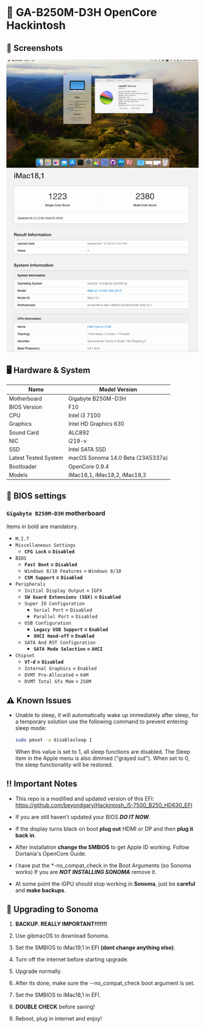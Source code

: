 # 🍎 GA-B250M-D3H OpenCore Hackintosh

## 📸 Screenshots

![System Information](./Screenshots/SysInfo.png)
![Geekbench](./Screenshots/Geekbench.png)

## 🖥️ Hardware & System

| Name | Model Version |
| -------- | ----------------------------- |
| Motherboard | Gigabyte B250M-D3H |
| BIOS Version | F10 |
| CPU | Intel i3 7100 |
| Graphics | Intel HD Graphics 630 |
| Sound Card | ALC892 |
| NIC | i219-v |
| SSD | Intel SATA SSD |
| Latest Tested System | macOS Sonoma 14.0 Beta (23A5337a) |
| Bootloader | OpenCore 0.9.4 |
| Models | iMac18,1, iMac18,2, iMac18,3 | 

## 🔧 BIOS settings

### `Gigabyte B250M-D3H` motherboard
Items in bold are mandatory.
- `M.I.T`
- `Miscellaneous Settings`
   - **`CFG Lock` = `Disabled`**
- `BIOS`
   - **`Fast Boot` = `Disabled`**
   - `Windows 8/10 Features` = `Windows 8/10`
   - **`CSM Support` = `Disabled`**
- `Peripherals`
   - `Initial Display Output` = `IGFX`
   - **`SW Guard Extensions (SGX)` = `Disabled`**
   - `Super IO Configuration`
     - `Serial Port` = `Disabled`
     - `Parallel Port` = `Disabled`
   - `USB Configuration`
     - **`Legacy USB Support` = `Enabled`**
     - **`XHCI Hand-off` = `Enabled`**
   - `SATA And RST Configuration`
     - **`SATA Mode Selection` = `AHCI`**
- `Chipset`
   - **`VT-d` = `Disabled`**
   - `Internal Graphics` = `Enabled`
   - `DVMT Pre-Allocated` = `64M`
   - `DVMT Total Gfx Mem` = `256M`

## ⚠️ Known Issues

* Unable to sleep, it will automatically wake up immediately after sleep, 
for a temporary solution use the following command to prevent entering 
sleep 
mode:
   ``` bash
   sudo pmset -a disablesleep 1
   ```
   When this value is set to 1, all sleep functions are disabled. The 
Sleep item in the Apple menu is also dimmed ("grayed out"). When set to 0, 
the sleep functionality will be restored.

## ‼️ Important Notes

* This repo is a modified and updated version of this EFI: 
https://github.com/beyondgary/Hackintosh_i5-7500_B250_HD630_EFI 

* If you are still haven't updated your BIOS ***_DO IT NOW_***.
  
* If the display turns black on boot **plug out** HDMI or DP and then **plug it back in**.

* After installation **change the SMBIOS** to get Apple ID working. Follow Dortania's OpenCore Guide.

* I have put the *-no\_compat\_check in the Boot Arguments (so Sonoma works) If you are ***_NOT INSTALLING SONOMA_*** remove it.

* At some point the iGPU should stop working in **Sonoma**, just be **careful** and **make backups**.

## 🔄 Upgrading to Sonoma
1. **BACKUP. REALLY IMPORTANT!!!!!!!** 

2. Use gibmacOS to download Sonoma.

3. Set the SMBIOS to iMac19,1 in EFI **(dont change anything else)**.

4. Turn off the internet before starting upgrade.

5. Upgrade normally.

6. After its done, make sure the --no\_compat\_check boot argument is set.

7. Set the SMBIOS to iMac18,1 in EFI.

8. **DOUBLE CHECK** before saving!

9. Reboot, plug in internet and enjoy!
